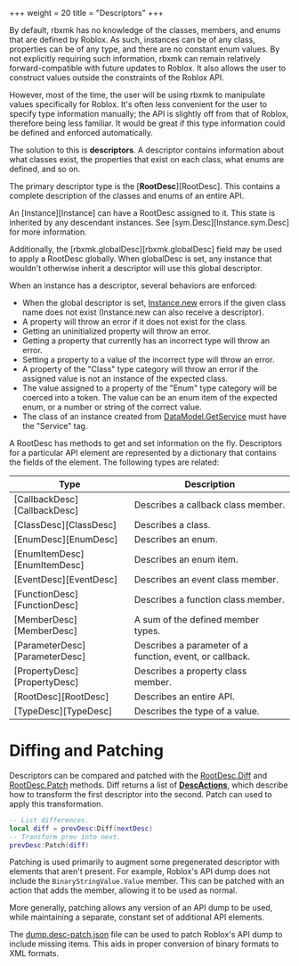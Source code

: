 +++
weight = 20
title = "Descriptors"
+++

By default, rbxmk has no knowledge of the classes, members, and enums that are
defined by Roblox. As such, instances can be of any class, properties can be of
any type, and there are no constant enum values. By not explicitly requiring
such information, rbxmk can remain relatively forward-compatible with future
updates to Roblox. It also allows the user to construct values outside the
constraints of the Roblox API.

However, most of the time, the user will be using rbxmk to manipulate values
specifically for Roblox. It's often less convenient for the user to specify type
information manually; the API is slightly off from that of Roblox, therefore
being less familiar. It would be great if this type information could be defined
and enforced automatically.

The solution to this is **descriptors**. A descriptor contains information about
what classes exist, the properties that exist on each class, what enums are
defined, and so on.

The primary descriptor type is the [**RootDesc**][RootDesc]. This contains a
complete description of the classes and enums of an entire API.

An [Instance][Instance] can have a RootDesc assigned to it. This state is
inherited by any descendant instances. See [sym.Desc][Instance.sym.Desc] for
more information.

Additionally, the [rbxmk.globalDesc][rbxmk.globalDesc] field may be used to
apply a RootDesc globally. When globalDesc is set, any instance that wouldn't
otherwise inherit a descriptor will use this global descriptor.

When an instance has a descriptor, several behaviors are enforced:

- When the global descriptor is set,
  [Instance.new](types.md#user-content-instancenew) errors if the given class
  name does not exist (Instance.new can also receive a descriptor).
- A property will throw an error if it does not exist for the class.
- Getting an uninitialized property will throw an error.
- Getting a property that currently has an incorrect type will throw an error.
- Setting a property to a value of the incorrect type will throw an error.
- A property of the "Class" type category will throw an error if the assigned
  value is not an instance of the expected class.
- The value assigned to a property of the "Enum" type category will be coerced
  into a token. The value can be an enum item of the expected enum, or a number
  or string of the correct value.
- The class of an instance created from
  [DataModel.GetService](types.md#user-content-datamodelgetservice) must have
  the "Service" tag.

A RootDesc has methods to get and set information on the fly. Descriptors for a
particular API element are represented by a dictionary that contains the fields
of the element. The following types are related:

Type                           | Description
-------------------------------|------------
[CallbackDesc][CallbackDesc]   | Describes a callback class member.
[ClassDesc][ClassDesc]         | Describes a class.
[EnumDesc][EnumDesc]           | Describes an enum.
[EnumItemDesc][EnumItemDesc]   | Describes an enum item.
[EventDesc][EventDesc]         | Describes an event class member.
[FunctionDesc][FunctionDesc]   | Describes a function class member.
[MemberDesc][MemberDesc]       | A sum of the defined member types.
[ParameterDesc][ParameterDesc] | Describes a parameter of a function, event, or callback.
[PropertyDesc][PropertyDesc]   | Describes a property class member.
[RootDesc][RootDesc]           | Describes an entire API.
[TypeDesc][TypeDesc]           | Describes the type of a value.

# Diffing and Patching
[diffing-and-patching]: #user-content-diffing-and-patching

Descriptors can be compared and patched with the
[RootDesc.Diff](types.md#user-content-rootdescdiff) and
[RootDesc.Patch](types.md#user-content-rootdescpatch) methods. Diff returns a
list of [**DescActions**](types.md#user-content-descaction), which describe how
to transform the first descriptor into the second. Patch can used to apply this
transformation.

```lua
-- List differences.
local diff = prevDesc:Diff(nextDesc)
-- Transform prev into next.
prevDesc:Patch(diff)
```

Patching is used primarily to augment some pregenerated descriptor with elements
that aren't present. For example, Roblox's API dump does not include the
`BinaryStringValue.Value` member. This can be patched with an action that adds
the member, allowing it to be used as normal.

More generally, patching allows any version of an API dump to be used, while
maintaining a separate, constant set of additional API elements.

The [dump.desc-patch.json][dumpPatch] file can be used to patch Roblox's API
dump to include missing items. This aids in proper conversion of binary formats
to XML formats.

[dumpPatch]: examples/dump-patch
